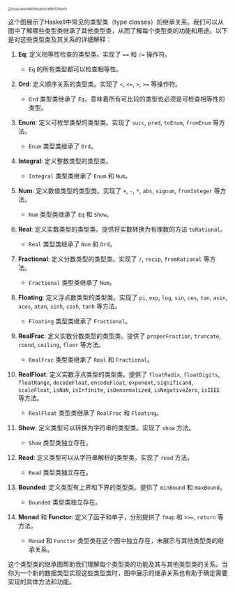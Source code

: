 



<img src="https://p.ipic.vip/qwcelg.png" alt="9ceac8ee5f84190bd55cf8991579def3" style="zoom:50%;" />

这个图展示了Haskell中常见的类型类（type classes）的继承关系。我们可以从图中了解哪些类型类继承了其他类型类，从而了解每个类型类的功能和用途。以下是对这些类型类及其关系的详细解释：

1. **Eq**: 定义相等性检查的类型类。实现了 `==` 和 `/=` 操作符。
   - `Eq` 的所有类型都可以检查相等性。

2. **Ord**: 定义顺序关系的类型类。实现了 `<`, `<=`, `>`, `>=` 等操作符。
   - `Ord` 类型类继承了 `Eq`，意味着所有可比较的类型也必须是可检查相等性的类型。

3. **Enum**: 定义可枚举类型的类型类。实现了 `succ`, `pred`, `toEnum`, `fromEnum` 等方法。
   - `Enum` 类型类继承了 `Ord`。

4. **Integral**: 定义整数类型的类型类。
   - `Integral` 类型类继承了 `Enum` 和 `Num`。

5. **Num**: 定义数值类型的类型类。实现了 `+`, `-`, `*`, `abs`, `signum`, `fromInteger` 等方法。
   - `Num` 类型类继承了 `Eq` 和 `Show`。

6. **Real**: 定义实数类型的类型类。提供将实数转换为有理数的方法 `toRational`。
   - `Real` 类型类继承了 `Num` 和 `Ord`。

7. **Fractional**: 定义分数类型的类型类。实现了 `/`, `recip`, `fromRational` 等方法。
   - `Fractional` 类型类继承了 `Num`。

8. **Floating**: 定义浮点数类型的类型类。实现了 `pi`, `exp`, `log`, `sin`, `cos`, `tan`, `asin`, `acos`, `atan`, `sinh`, `cosh`, `tanh` 等方法。
   - `Floating` 类型类继承了 `Fractional`。

9. **RealFrac**: 定义实数分数类型的类型类。提供了 `properFraction`, `truncate`, `round`, `ceiling`, `floor` 等方法。
   - `RealFrac` 类型类继承了 `Real` 和 `Fractional`。

10. **RealFloat**: 定义实数浮点类型的类型类。提供了 `floatRadix`, `floatDigits`, `floatRange`, `decodeFloat`, `encodeFloat`, `exponent`, `significand`, `scaleFloat`, `isNaN`, `isInfinite`, `isDenormalized`, `isNegativeZero`, `isIEEE` 等方法。
    - `RealFloat` 类型类继承了 `RealFrac` 和 `Floating`。

11. **Show**: 定义类型可以转换为字符串的类型类。实现了 `show` 方法。
    - `Show` 类型类独立存在。

12. **Read**: 定义类型可以从字符串解析的类型类。实现了 `read` 方法。
    - `Read` 类型类独立存在。

13. **Bounded**: 定义类型有上界和下界的类型类。提供了 `minBound` 和 `maxBound`。
    - `Bounded` 类型类独立存在。

14. **Monad** 和 **Functor**: 定义了函子和单子，分别提供了 `fmap` 和 `>>=`, `return` 等方法。
    - `Monad` 和 `Functor` 类型类在这个图中独立存在，未展示与其他类型类的继承关系。

这个类型类的继承图帮助我们理解每个类型类的功能及其与其他类型类的关系。当你为一个新的数据类型实现这些类型类时，图中展示的继承关系也有助于确定需要实现的具体方法和功能。
